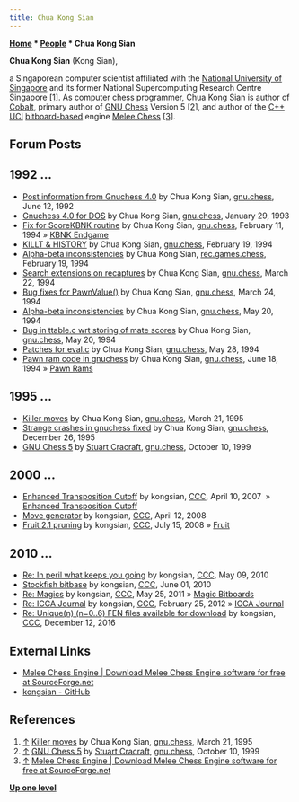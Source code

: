 ```yaml
---
title: Chua Kong Sian
---
```

**[Home](Home "Home") * [People](People "People") * Chua Kong Sian**

**Chua Kong Sian** (Kong Sian),

a Singaporean computer scientist affiliated with the [National University of Singapore](https://en.wikipedia.org/wiki/National_University_of_Singapore) and its former National Supercomputing Research Centre Singapore
<a id="cite-note-1" href="#cite-ref-1">[1]</a>.
As computer chess programmer, Chua Kong Sian is author of [Cobalt](Cobalt "Cobalt"), primary author of [GNU Chess](GNU_Chess "GNU Chess") Version 5 <a id="cite-note-2" href="#cite-ref-2">[2]</a>,
and author of the [C++](Cpp "Cpp") [UCI](UCI "UCI") [bitboard-based](Bitboards "Bitboards") engine [Melee Chess](index.php?title=Melee_Chess&action=edit&redlink=1 "Melee Chess (page does not exist)") <a id="cite-note-3" href="#cite-ref-3">[3]</a>.

## Forum Posts

## 1992 ...

- [Post information from Gnuchess 4.0](https://groups.google.com/d/msg/gnu.chess/1aJgR-v6yQ0/GsK6fJM805AJ) by Chua Kong Sian, [gnu.chess](GNU_Chess#NewsGroup "GNU Chess"), June 12, 1992
- [Gnuchess 4.0 for DOS](https://groups.google.com/d/msg/gnu.chess/szgmTVI1zdA/GZAmV4AnD4cJ) by Chua Kong Sian, [gnu.chess](GNU_Chess#NewsGroup "GNU Chess"), January 29, 1993
- [Fix for ScoreKBNK routine](https://groups.google.com/d/msg/gnu.chess/ShJVY_9SbBo/NT5L3w1eUr8J) by Chua Kong Sian, [gnu.chess](GNU_Chess#NewsGroup "GNU Chess"), February 11, 1994 » [KBNK Endgame](KBNK_Endgame "KBNK Endgame")
- [KILLT & HISTORY](https://groups.google.com/d/msg/gnu.chess/MW-OoiLQjQM/lzGy4cgFmkUJ) by Chua Kong Sian, [gnu.chess](GNU_Chess#NewsGroup "GNU Chess"), February 19, 1994
- [Alpha-beta inconsistencies](https://groups.google.com/d/msg/rec.games.chess/tfhHzePSb9Y/8fCarWZI_w8J) by Chua Kong Sian, [rec.games.chess](Computer_Chess_Forums "Computer Chess Forums"), February 19, 1994
- [Search extensions on recaptures](https://groups.google.com/d/msg/gnu.chess/4QmHQsr3Vw0/J1Jq8Vk6bXkJ) by Chua Kong Sian, [gnu.chess](GNU_Chess#NewsGroup "GNU Chess"), March 22, 1994
- [Bug fixes for PawnValue()](https://groups.google.com/d/msg/gnu.chess/QakPMIS3Kp4/0k1TiPXgJ3sJ) by Chua Kong Sian, [gnu.chess](GNU_Chess#NewsGroup "GNU Chess"), March 24, 1994
- [Alpha-beta inconsistencies](https://groups.google.com/d/msg/gnu.chess/krMg3awPGLM/9JO608Qcn2QJ) by Chua Kong Sian, [gnu.chess](GNU_Chess#NewsGroup "GNU Chess"), May 20, 1994
- [Bug in ttable.c wrt storing of mate scores](https://groups.google.com/d/msg/gnu.chess/lYhaFoMSPEg/CzH4RecB1OQJ) by Chua Kong Sian, [gnu.chess](GNU_Chess#NewsGroup "GNU Chess"), May 20, 1994
- [Patches for eval.c](https://groups.google.com/d/msg/gnu.chess/QpQFywlVh5U/rNQ9f0ErXjMJ) by Chua Kong Sian, [gnu.chess](GNU_Chess#NewsGroup "GNU Chess"), May 28, 1994
- [Pawn ram code in gnuchess](https://groups.google.com/d/msg/gnu.chess/N7vYf0kapnM/GjruodFMjAQJ) by Chua Kong Sian, [gnu.chess](GNU_Chess#NewsGroup "GNU Chess"), June 18, 1994 » [Pawn Rams](</Pawn_Rams_(Bitboards)> "Pawn Rams (Bitboards)")

## 1995 ...

- [Killer moves](https://groups.google.com/d/msg/gnu.chess/-2LP9t6hvwk/GmEAGdAd4msJ) by Chua Kong Sian, [gnu.chess](GNU_Chess#NewsGroup "GNU Chess"), March 21, 1995
- [Strange crashes in gnuchess fixed](https://groups.google.com/d/msg/gnu.chess/475SUvzBr7A/Yn80j6FWdzUJ) by Chua Kong Sian, [gnu.chess](GNU_Chess#NewsGroup "GNU Chess"), December 26, 1995
- [GNU Chess 5](https://groups.google.com/d/msg/gnu.chess/UGpLeswpTSU/5UtPTsLqhB8J) by [Stuart Cracraft](Stuart_Cracraft "Stuart Cracraft"), [gnu.chess](GNU_Chess#NewsGroup "GNU Chess"), October 10, 1999

## 2000 ...

- [Enhanced Transposition Cutoff](http://www.talkchess.com/forum/viewtopic.php?t=13005) by kongsian, [CCC](CCC "CCC"), April 10, 2007  » [Enhanced Transposition Cutoff](Enhanced_Transposition_Cutoff "Enhanced Transposition Cutoff")
- [Move generator](http://www.talkchess.com/forum/viewtopic.php?t=20630) by kongsian, [CCC](CCC "CCC"), April 12, 2008
- [Fruit 2.1 pruning](http://www.talkchess.com/forum/viewtopic.php?t=22359) by kongsian, [CCC](CCC "CCC"), July 15, 2008 » [Fruit](Fruit "Fruit")

## 2010 ...

- [Re: In peril what keeps you going](http://www.talkchess.com/forum/viewtopic.php?t=34202&start=8) by kongsian, [CCC](CCC "CCC"), May 09, 2010
- [Stockfish bitbase](http://www.talkchess.com/forum/viewtopic.php?t=34634) by kongsian, [CCC](CCC "CCC"), June 01, 2010
- [Re: Magics](http://www.talkchess.com/forum3/viewtopic.php?f=7&t=39123&start=24) by kongsian, [CCC](CCC "CCC"), May 25, 2011 » [Magic Bitboards](Magic_Bitboards "Magic Bitboards")
- [Re: ICCA Journal](http://www.talkchess.com/forum3/viewtopic.php?f=7&t=42603&start=1) by kongsian, [CCC](CCC "CCC"), February 25, 2012 » [ICCA Journal](ICGA_Journal "ICGA Journal")
- [Re: Unique(n) (n=0..6) FEN files available for download](http://www.talkchess.com/forum3/viewtopic.php?f=7&t=53843&start=4) by kongsian, [CCC](CCC "CCC"), December 12, 2016

## External Links

- [Melee Chess Engine | Download Melee Chess Engine software for free at SourceForge.net](https://sourceforge.net/projects/melee64/)
- [kongsian - GitHub](https://github.com/kongsian/)

## References

1. <a id="cite-ref-1" href="#cite-note-1">↑</a> [Killer moves](https://groups.google.com/d/msg/gnu.chess/-2LP9t6hvwk/GmEAGdAd4msJ) by Chua Kong Sian, [gnu.chess](GNU_Chess#NewsGroup "GNU Chess"), March 21, 1995
1. <a id="cite-ref-2" href="#cite-note-2">↑</a> [GNU Chess 5](https://groups.google.com/d/msg/gnu.chess/UGpLeswpTSU/5UtPTsLqhB8J) by [Stuart Cracraft](Stuart_Cracraft "Stuart Cracraft"), [gnu.chess](GNU_Chess#NewsGroup "GNU Chess"), October 10, 1999
1. <a id="cite-ref-3" href="#cite-note-3">↑</a> [Melee Chess Engine | Download Melee Chess Engine software for free at SourceForge.net](https://sourceforge.net/projects/melee64/)

**[Up one level](People "People")**

